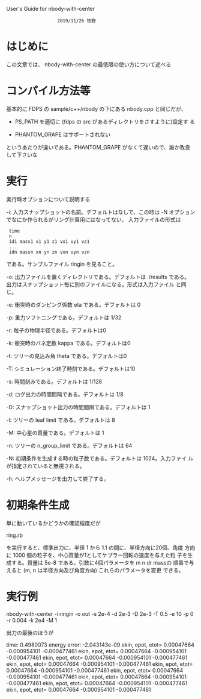User's Guide for nbody-with-center

                       2019/11/26 牧野

# はじめに

この文章では、 nbody-with-center の最低限の使い方について述べる

# コンパイル方法等

基本的に FDPS の sample/c++/nbody の下にある nbody.cpp と同じだが、

* PS_PATH を適切に (fdps の src があるディレクトリをさすように)設定す
  る
  
* PHANTOM_GRAPE はサポートされない

というあたりが違いである。PHANTOM_GRAPE がなくて遅いので、誰か改良して下さいな

# 実行

実行時オプションについて説明する

 -i: 入力スナップショットの名前。デフォルトはなしで、この時は
     -N オプションでなにか作られるがリング計算用にはなってない。
     入力ファイルの形式は

     time
     n
     id1 mass1 x1 y1 z1 vx1 vy1 vz1
     ...
     idn massn xn yn zn vxn vyn vzn

である。サンプルファイル ringin を見ること。

 -o: 出力ファイルを置くディレクトリである。デフォルトは ./results である。
     出力はスナップショット毎に別のファイルになる。形式は入力ファイル
     と同じ。

 -e: 衝突時のダンピング係数 eta である。デフォルトは 0

 -p: 重力ソフトニングである。デフォルトは 1/32
 
 -r: 粒子の物理半径である。デフォルトは0

 -k: 衝突時のバネ定数 kappa である。デフォルトは0

 -t: ツリーの見込み角 theta である。デフォルトは0

 -T: シミュレーション終了時刻である。デフォルトは10

 -s: 時間刻みである。デフォルトは 1/128

 -d: ログ出力の時間間隔である。デフォルトは 1/8
 
 -D: スナップショット出力の時間間隔である。デフォルトは 1
 
 -l: ツリーの leaf limit である。デフォルトは 8
 
 -M: 中心星の質量である。デフォルトは 1
 
 -n: ツリーの n_group_limit である。デフォルトは 64
 
 -N: 初期条件を生成する時の粒子数である。デフォルトは 1024。入力ファイ
     ルが指定されていると無視される。
     
  -h: ヘルプメッセージを出力して終了する。


# 初期条件生成

単に動いているかどうかの確認程度だが

 ring.rb

を実行すると、標準出力に、半径 1 から 1.1 の間に、半径方向に20個、角度
方向に 1000 個の粒子を、中心質量が1としてケプラー回転の速度を与えた粒
子を生成する。質量は 5e-8 である。引数に4個パラメータを m n dr massの
順番で与えると (m, n は半径方向及び角度方向) これらのパラメータを変更
できる。

# 実行例

  nbody-with-center -i ringin -o out -s 2e-4 -d 2e-3 -D 2e-3 -T 0.5 -e   10 -p 0 -r 0.004 -k 2e4 -M 1

出力の最後のほうが

  time:  0.4980073 energy error: -2.043143e-09
  ekin, epot, etot= 0.00047664 -0.000954101 -0.000477461
  ekin, epot, etot= 0.00047664 -0.000954101 -0.000477461
  ekin, epot, etot= 0.00047664 -0.000954101 -0.000477461
  ekin, epot, etot= 0.00047664 -0.000954101 -0.000477461
  ekin, epot, etot= 0.00047664 -0.000954101 -0.000477461
  ekin, epot, etot= 0.00047664 -0.000954101 -0.000477461
  ekin, epot, etot= 0.00047664 -0.000954101 -0.000477461
  ekin, epot, etot= 0.00047664 -0.000954101 -0.000477461
  ekin, epot, etot= 0.00047664 -0.000954101 -0.000477461
  



